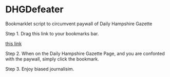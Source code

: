 # DHGDefeater
Bookmarklet script to circumvent paywall of Daily Hampshire Gazette

Step 1.
Drag this link to your bookmarks bar.

<a class="bookmarklet" href="javascript:(function()%7B%24(%22%23ta_background%22).remove()%3B%24(%22%23ta_paywall%22).remove()%7D)()">this link</a>

Step 2.
When on the Daily Hampshire Gazette Page, and you are confonted with the paywall,
simply click the bookmark.

Step 3.
Enjoy biased journalisim.
